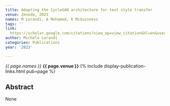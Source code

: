 ```yaml
---
title: Adapting the CycleGAN architecture for text style transfer
venue: Zenodo, 2023
names: M Lorandi, A Mohamed, K McGuinness
tags: ''
link: 
  https://scholar.google.com/citations?view_op=view_citation&hl=en&user=USpEfyQAAAAJ&pagesize=100&sortby=pubdate&citation_for_view=USpEfyQAAAAJ:IjCSPb-OGe4C
author: Michela Lorandi
categories: Publications
year: '2023'

---
```


*{{ page.names }}*
**{{ page.venue }}**
{% include display-publication-links.html pub=page %}
## Abstract

None